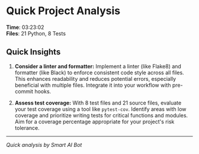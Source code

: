 # Quick Project Analysis

**Time**: 03:23:02  
**Files**: 21 Python, 8 Tests

## Quick Insights

1.  **Consider a linter and formatter:** Implement a linter (like Flake8) and formatter (like Black) to enforce consistent code style across all files. This enhances readability and reduces potential errors, especially beneficial with multiple files. Integrate it into your workflow with pre-commit hooks.

2.  **Assess test coverage:** With 8 test files and 21 source files, evaluate your test coverage using a tool like `pytest-cov`. Identify areas with low coverage and prioritize writing tests for critical functions and modules. Aim for a coverage percentage appropriate for your project's risk tolerance.


---
*Quick analysis by Smart AI Bot*
